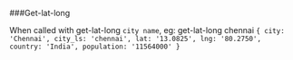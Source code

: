 ###Get-lat-long

When called with get-lat-long `city name`, eg: get-lat-long chennai
`
{
  city: 'Chennai',
  city_ls: 'chennai',
  lat: '13.0825',
  lng: '80.2750',
  country: 'India',
  population: '11564000'
}
`